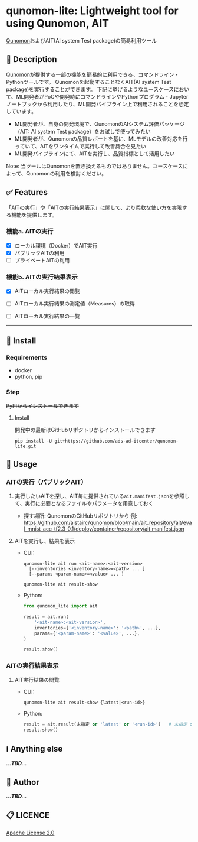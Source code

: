 # qunomon-lite: Lightweight tool for using Qunomon, AIT

[Qunomon](https://aistairc.github.io/qunomon/)およびAIT(AI system Test package)の簡易利用ツール

## :pushpin: Description

[Qunomon](https://aistairc.github.io/qunomon/)が提供する一部の機能を簡易的に利用できる、コマンドライン・Pythonツールです。
Qunomonを起動することなくAIT(AI system Test package)を実行することができます。
下記に挙げるようなユースケースにおいて、ML開発者がPoCや開発時にコマンドラインやPythonプログラム・Jupyterノートブックから利用したり、ML開発パイプライン上で利用されることを想定しています。
* ML開発者が、自身の開発環境で、QunomonのAIシステム評価パッケージ（AIT: AI system Test package）をお試しで使ってみたい
* ML開発者が、Qunomonの品質レポートを基に、MLモデルの改善対応を行っていて、AITをワンタイムで実行して改善具合を見たい
* ML開発パイプラインにて、AITを実行し、品質指標として活用したい

Note: 当ツールはQunomonを置き換えるものではありません。ユースケースによって、Qunomonの利用を検討ください。


## :white_check_mark: Features

「AITの実行」や「AITの実行結果表示」に関して、より柔軟な使い方を実現する機能を提供します。

### 機能a. AITの実行

* [x] ローカル環境（Docker）でAIT実行
* [x] パブリックAITの利用
* [ ] プライベートAITの利用

### 機能b. AITの実行結果表示

* [x] AITローカル実行結果の閲覧
* [ ] AITローカル実行結果の測定値（Measures）の取得
* [ ] AITローカル実行結果の一覧


---

## :floppy_disk: Install

### Requirements

* docker
* python, pip


### Step

~~PyPIからインストールできます~~


1. Install
    <!--
    ```shell
    pip install qunomon-lite
    ```
    -->

    開発中の最新はGitHubリポジトリからインストールできます
    ```shell
    pip install -U git+https://github.com/ads-ad-itcenter/qunomon-lite.git
    ```


## :rocket: Usage

### AITの実行（パブリックAIT）

1. 実行したいAITを探し、AIT毎に提供されている`ait.manifest.json`を参照して、実行に必要となるファイルやパラメータを用意しておく
    * 探す場所: QunomonのGitHubリポジトリから
      例: https://github.com/aistairc/qunomon/blob/main/ait_repository/ait/eval_mnist_acc_tf2.3_0.1/deploy/container/repository/ait.manifest.json

1. AITを実行し、結果を表示

    * CUI:
      ```shell
      qunomon-lite ait run <ait-name>:<ait-version>
        [--inventories <inventory-name>=<path> ... ]
        [--params <param-name>=<value> ... ]

      qunomon-lite ait result-show
      ```

    * Python:
      ```python
      from qunomon_lite import ait

      result = ait.run(
          '<ait-name>:<ait-version>',
          inventories={'<inventory-name>': '<path>', ...},
          params={'<param-name>': '<value>', ...},
      )

      result.show()
      ```

### AITの実行結果表示

1. AIT実行結果の閲覧

    * CUI:
      ```shell
      qunomon-lite ait result-show {latest|<run-id>}
      ```

    * Python:
      ```python
      result = ait.result(未指定 or 'latest' or '<run-id>')   # 未指定 or 'latest': 最新の実行結果
      result.show()
      ```


## :information_source: Anything else

***...TBD...***

## :pencil: Author

***...TBD...***

## :clipboard: LICENCE

[Apache License 2.0](LICENSE)

